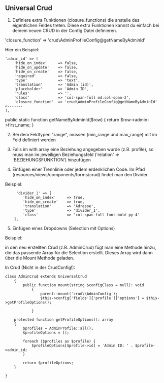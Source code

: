 

## Universal Crud

1. Definiere extra Funktionen (closure_functions) die anstelle des eigentlichen Feldes treten.
    Diese extra Funktionen kannst du einfach bei deinem neuen CRUD in der Config Datei definieren.

'closure_function'  => 'crud\AdminProfileConfig@getNameByAdminId'

Hier ein Beispiel:

    'admin_id' => [
        'hide_on_index'     => false,
        'hide_on_update'    => false,
        'hide_on_create'    => false,
        'required'          => false,
        'type'              => 'text',
        'translation'       => 'Admin (id)',
        'placeholder'       => 'Admin ID',
        'rules'             => '',
        'class'             => 'col-span-full md:col-span-3',
        'closure_function'  => 'crud\AdminProfileConfig@getNameByAdminId' <-------
    ],

public static function getNameByAdminId($row)
{
    return $row->admin->first_name;
}

2. Bei dem Feldtypen "range", müssen (min_range und max_range) mit im Feld definiert werden
3. Falls im with array eine Beziehung angegeben wurde (z.B. profile), so muss man im jeweiligen Beziehungsfeld ('relation' => 'BEZIEHUNGSFUNKTION') hinzufügen

4. Einfügen einer Trennlinie oder jedem erdenklichen Code. Im Pfad (resources/views/components/forms/crud) findet man den Divider.

Beispiel:
    
         'divider_1' => [
            'hide_on_index'     => true,
            'hide_on_create'    => true,
            'translation'       => 'Adresse',
            'type'              => 'divider_1',
            'class'             => 'col-span-full font-bold py-4'
        ],


5. Einfügen eines Dropdowns (Selection mit Options)

Beispiel:

in den neu erstellten Crud (z.B. AdminCrud) fügt man eine Methode hinzu, die das passende Array für die Selection erstellt.
Dieses Array wird dann über die Mount Methode geladen.

In Crud (Nicht in der CrudConfig!):
        
    class AdminCrud extends UniversalCrud
        {
            public function mount(string $configClass = null): void
                {
                    parent::mount('crud\\AdminConfig');
                    $this->config['fields']['profile']['options'] = $this->getProfileOptions();
            
                }
            
        protected function getProfileOptions(): array
        {
            $profiles = AdminProfile::all();
            $profileOptions = [];
    
            foreach ($profiles as $profile) {
                $profileOptions[$profile->id] = 'Admin ID: ' . $profile->admin_id;
            }
    
            return $profileOptions;
        }

    }
